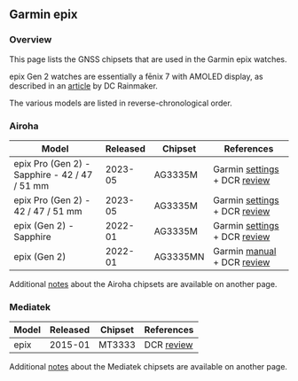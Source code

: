 ## Garmin epix

### Overview

This page lists the GNSS chipsets that are used in the Garmin epix watches.

epix Gen 2 watches are essentially a fēnix 7 with AMOLED display, as described in an [article](https://www.dcrainmaker.com/2023/12/garmin-fenix7-epix-release-history-explained.html) by DC Rainmaker.

The various models are listed in reverse-chronological order.



### Airoha

| Model                       | Released   | Chipset | References |
| --------------------------- | ---------- | ---------- | ---------- |
| epix Pro (Gen 2) - Sapphire - 42 / 47 / 51 mm | 2023-05 | AG3335M | Garmin [settings](https://support.garmin.com/en-GB/?faq=AJb6TtPSBU0dnAqkVP9u19) + DCR [review](https://www.dcrainmaker.com/2023/05/garmin-epix-pro-in-depth-review-now-in-three-sizes.html) |
| epix Pro (Gen 2) - 42 / 47 / 51 mm | 2023-05 | AG3335M | Garmin [settings](https://support.garmin.com/en-GB/?faq=AJb6TtPSBU0dnAqkVP9u19) + DCR [review](https://www.dcrainmaker.com/2023/05/garmin-epix-pro-in-depth-review-now-in-three-sizes.html) |
| epix (Gen 2) - Sapphire | 2022-01 | AG3335M | Garmin [settings](https://support.garmin.com/en-GB/?faq=AJb6TtPSBU0dnAqkVP9u19) + DCR [review](https://www.dcrainmaker.com/2022/01/garmin-epix-in-depth-review.html) |
| epix (Gen 2) | 2022-01 | AG3335MN | Garmin [manual](https://www8.garmin.com/manuals/webhelp/GUID-E5C62F3F-DCE3-4197-8CA5-E419B2A55D12/EN-US/GUID-9AC5D40D-5CCE-4D21-B8C2-10A04B25E152.html) + DCR [review](https://www.dcrainmaker.com/2022/01/garmin-epix-in-depth-review.html) |

Additional [notes](../../../chipsets/airoha/devices.md) about the Airoha chipsets are available on another page.



### Mediatek

| Model | Released | Chipset | References                                                   |
| ----- | -------- | ------- | ------------------------------------------------------------ |
| epix  | 2015-01  | MT3333  | DCR [review](https://www.dcrainmaker.com/2015/01/garmin-epix-mapping-multisport.html) |

Additional [notes](../../../chipsets/mediatek/devices.md) about the Mediatek chipsets are available on another page.

